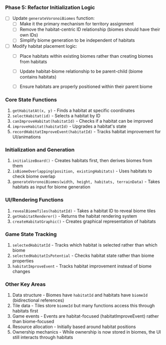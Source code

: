 ### Phase 5: Refactor Initialization Logic
- [ ] Update `generateVoronoiBiomes` function:
  - [ ] Make it the primary mechanism for territory assignment
  - [ ] Remove the habitat-centric ID relationship (biomes should have their own IDs)
  - [ ] Simplify biome generation to be independent of habitats
- [ ] Modify habitat placement logic:
  - [ ] Place habitats within existing biomes rather than creating biomes from habitats
  - [ ] Update habitat-biome relationship to be parent-child (biome contains habitats)
  - [ ] Ensure habitats are properly positioned within their parent biome


### Core State Functions
1. `getHabitatAt(x, y)` - Finds a habitat at specific coordinates
2. `selectHabitat(id)` - Selects a habitat by ID
3. `canImproveHabitat(habitatId)` - Checks if a habitat can be improved
4. `improveHabitat(habitatId)` - Upgrades a habitat's state
5. `recordHabitatImproveEvent(habitatId)` - Tracks habitat improvement for UI/animations

### Initialization and Generation
1. `initializeBoard()` - Creates habitats first, then derives biomes from them
2. `isBiomeOverlapping(position, existingHabitats)` - Uses habitats to check biome overlap
3. `generateVoronoiBiomes(width, height, habitats, terrainData)` - Takes habitats as input for biome generation

### UI/Rendering Functions
1. `revealBiomeTiles(habitatId)` - Takes a habitat ID to reveal biome tiles
2. `getHabitatRenderer()` - Returns the habitat rendering system
3. `createHabitatGraphic()` - Creates graphical representation of habitats

### Game State Tracking
1. `selectedHabitatId` - Tracks which habitat is selected rather than which biome
2. `selectedHabitatIsPotential` - Checks habitat state rather than biome properties
3. `habitatImproveEvent` - Tracks habitat improvement instead of biome changes

### Other Key Areas
1. Data structure - Biomes have `habitatId` and habitats have `biomeId` (bidirectional references)
2. Tile data - Tiles store `biomeId` but many functions access this through habitats first
3. Game events - Events are habitat-focused (habitatImproveEvent) rather than biome-focused
4. Resource allocation - Initially based around habitat positions
5. Ownership mechanics - While ownership is now stored in biomes, the UI still interacts through habitats


